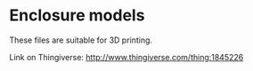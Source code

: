 # Enclosure models

These files are suitable for 3D printing.

Link on Thingiverse: http://www.thingiverse.com/thing:1845226
